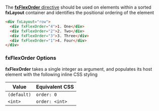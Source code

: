 The [**fxFlexOrder** directive][order] should be used on elements within a sorted **fxLayout** container and identifies
the positional ordering of the element

```html
<div fxLayout="row">
  <div fxFlexOrder="4">1. One</div>
  <div fxFlexOrder="2">2. Two</div>
  <div fxFlexOrder="3">3. Three</div>
  <div fxFlexOrder="1">4. Four</div>
</div>
```

### fxFlexOrder Options

**fxFlexOrder** takes a single integer as argument, and populates its host element with the following inline CSS styling

| Value       | Equivalent CSS |
| ----------- | -------------- |
| `(default)` | `order: 0`     |
| `<int>`     | `order: <int>` |

[order]: https://github.com/ngbracket/ngx-layout/blob/main/src/lib/flex/flex-order/flex-order.ts#41
